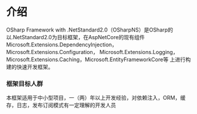 # 介绍
OSharp Framework with .NetStandard2.0（OSharpNS）是OSharp的以.NetStandard2.0为目标框架，在AspNetCore的现有组件 Microsoft.Extensions.DependencyInjection，Microsoft.Extensions.Configuration，
Microsoft.Extensions.Logging，Microsoft.Extensions.Caching，Microsoft.EntityFrameworkCore等 上进行构建的快速开发框架。

### 框架目标人群
本框架适用于中小型项目，一（两）年以上开发经验，对依赖注入，ORM，缓存，日志，发布订阅模式有一定理解的开发人员